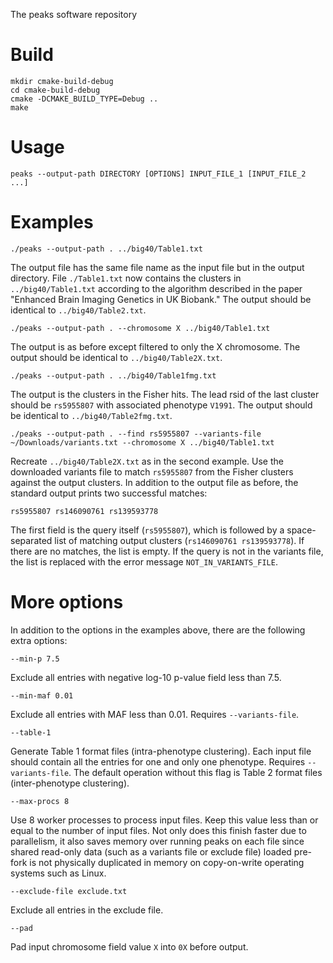 The peaks software repository

# Build

```
mkdir cmake-build-debug
cd cmake-build-debug
cmake -DCMAKE_BUILD_TYPE=Debug ..
make
```

# Usage

```
peaks --output-path DIRECTORY [OPTIONS] INPUT_FILE_1 [INPUT_FILE_2 ...]
```

# Examples

```
./peaks --output-path . ../big40/Table1.txt
```
The output file has the same file name as the input file but in the output directory.
File `./Table1.txt` now contains the clusters in `../big40/Table1.txt` according to the
algorithm described in the paper "Enhanced Brain Imaging Genetics in UK Biobank."
The output should be identical to `../big40/Table2.txt`.

```
./peaks --output-path . --chromosome X ../big40/Table1.txt
```
The output is as before except filtered to only the X chromosome.
The output should be identical to `../big40/Table2X.txt`.

```
./peaks --output-path . ../big40/Table1fmg.txt
```
The output is the clusters in the Fisher hits.
The lead rsid of the last cluster should be `rs5955807` with associated phenotype `V1991`.
The output should be identical to `../big40/Table2fmg.txt`.

```
./peaks --output-path . --find rs5955807 --variants-file ~/Downloads/variants.txt --chromosome X ../big40/Table1.txt
```
Recreate `../big40/Table2X.txt` as in the second example.
Use the downloaded variants file to match `rs5955807` from the Fisher clusters against the output clusters.
In addition to the output file as before, the standard output prints two successful matches:

```
rs5955807 rs146090761 rs139593778
```
The first field is the query itself (`rs5955807`), which is followed by a space-separated list of matching
output clusters (`rs146090761 rs139593778`). If there are no matches, the list is empty.
If the query is not in the variants file, the list is replaced with the error message `NOT_IN_VARIANTS_FILE`.

# More options

In addition to the options in the examples above, there are the following extra options:

```
--min-p 7.5
```
Exclude all entries with negative log-10 p-value field less than 7.5.

```
--min-maf 0.01
```
Exclude all entries with MAF less than 0.01. Requires `--variants-file`.

```
--table-1
```
Generate Table 1 format files (intra-phenotype clustering).
Each input file should contain all the entries for one and only one phenotype.
Requires `--variants-file`.
The default operation without this flag is Table 2 format files (inter-phenotype clustering).

```
--max-procs 8
```
Use 8 worker processes to process input files.
Keep this value less than or equal to the number of input files.
Not only does this finish faster due to parallelism, it also saves memory over running peaks
on each file since shared read-only data (such as a variants file or exclude file) loaded pre-fork
is not physically duplicated in memory on copy-on-write operating systems such as Linux.

```
--exclude-file exclude.txt
```
Exclude all entries in the exclude file.

```
--pad
```
Pad input chromosome field value `X` into `0X` before output.
